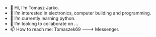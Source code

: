- 👋 Hi, I’m Tomasz Jarko.
- 👀 I’m interested in electronics, computer building and programming.
- 🌱 I’m currently learning python.
- 💞️ I’m looking to collaborate on ...
- 📫 How to reach me: Tomaszek69 ---> Messenger.

<!---
Tomson601/Tomson601 is a ✨ special ✨ repository because its `README.md` (this file) appears on your GitHub profile.
You can click the Preview link to take a look at your changes.
--->
